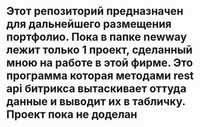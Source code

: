 # Этот репозиторий предназначен для дальнейшего размещения портфолио. Пока в папке newway лежит только 1 проект, сделанный мною на работе в этой фирме. Это программа которая методами rest api битрикса вытаскивает оттуда данные и выводит их в табличку. Проект пока не доделан

